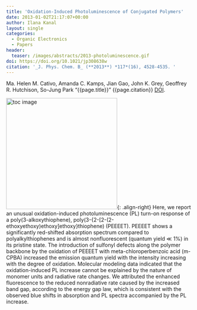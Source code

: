 ```yaml
---
title: 'Oxidation-Induced Photoluminescence of Conjugated Polymers'
date: 2013-01-02T21:17:07+00:00
author: Ilana Kanal
layout: single
categories:
  - Organic Electronics
  - Papers
header:
  teaser: /images/abstracts/2013-photoluminescence.gif
doi: https://doi.org/10.1021/jp308638w
citation: '_J. Phys. Chem. B_ (**2013**) *117*(16), 4528-4535. '
---
```


Ma. Helen M. Cativo, Amanda C. Kamps, Jian Gao, John K. Grey, Geoffrey R. Hutchison, So-Jung Park &#8220;{{page.title}}&#8221; {{page.citation}} [DOI]({{page.doi}}).

<!--more-->

<img alt="toc image" src="{{ page.header.teaser }}" width="300 px">{: .align-right}
Here, we report an unusual oxidation-induced photoluminescence (PL) turn-on response of a poly(3-alkoxythiophene), poly(3-{2-[2-(2-ethoxyethoxy)ethoxy]ethoxy}thiophene) (PEEEET). PEEEET shows a significantly red-shifted absorption spectrum compared to polyalkylthiophenes and is almost nonfluorescent (quantum yield ≪ 1%) in its pristine state. The introduction of sulfonyl defects along the polymer backbone by the oxidation of PEEEET with meta-chloroperbenzoic acid (m-CPBA) increased the emission quantum yield with the intensity increasing with the degree of oxidation. Molecular modeling data indicated that the oxidation-induced PL increase cannot be explained by the nature of monomer units and radiative rate changes. We attributed the enhanced fluorescence to the reduced nonradiative rate caused by the increased band gap, according to the energy gap law, which is consistent with the observed blue shifts in absorption and PL spectra accompanied by the PL increase.
